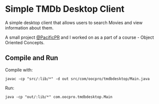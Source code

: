 # Simple TMDb Desktop Client

A simple desktop client that allows users to search Movies and view information
about them.

A small project [@PacificPR](https://github.com/PacificPR) and I worked on as a part of a course - Object 
Oriented Concepts.

## Compile and Run

Compile with:

    javac -cp "src/:lib/*" -d out src/com/oocpro/tmdbdesktop/Main.java

Run:

    java -cp "out/:lib/*" com.oocpro.tmdbdesktop.Main    
